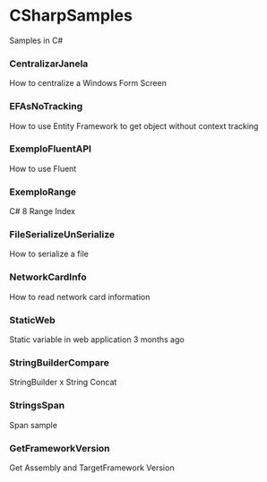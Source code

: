 # CSharpSamples
Samples in C#

### CentralizarJanela
How to centralize a Windows Form Screen
### EFAsNoTracking	
How to use Entity Framework to get object without context tracking
### ExemploFluentAPI	
How to use Fluent
### ExemploRange	
C# 8 Range Index	
### FileSerializeUnSerialize
How to serialize a file
### NetworkCardInfo	
How to read network card information
### StaticWeb	
Static variable in web application	3 months ago
### StringBuilderCompare	
StringBuilder x String Concat
### StringsSpan
Span sample
### GetFrameworkVersion
Get Assembly and TargetFramework Version
